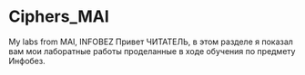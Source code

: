 # Ciphers_MAI
My labs from MAI, INFOBEZ
Привет ЧИТАТЕЛЬ, в этом разделе я показал вам мои лаборатные работы проделанные в ходе обучения по предмету Инфобез. 
